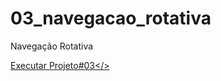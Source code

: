 # 03_navegacao_rotativa
 Navegação Rotativa

 <a href="http://eltonmatospro.github.io.03_navegacao_rotativa/"> Executar Projeto#03</>
